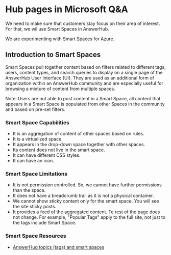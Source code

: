 # Hub pages in Microsoft Q&A

We need to make sure that customers stay focus on their area of interest. For that, we wil use Smart Spaces in AnswerHub.

We are experimenting with Smart Spaces for Azure.

## Introduction to Smart Spaces

Smart Spaces pull together content based on filters related to different tags, users, content types, and search queries to display on a single page of the AnswerHub User Interface (UI). They are used as an additional form of organization within an AnswerHub community and are especially useful for browsing a mixture of content from multiple spaces.

Note: Users are not able to post content in a Smart Space, all content that appears in a Smart Space is populated from other Spaces in the community and based on pre-set filters.

### Smart Space Capabilities

- It is an aggregation of content of other spaces based on rules.
- It is a virtualized space.
- It appears in the drop-down space together with other spaces.
- Its content does not live in the smart space.
- It can have different CSS styles.
- It can have an icon.

### Smart Space Limitations

- It is not permission controlled. So, we cannot have further permissions than the space.
- It does not have a breadcrumb trail as it is not a physical container.
- We cannot show sticky content only for the smart space. You will see the site sticky posts.
- It provides a feed of the aggregated content. Te rest of the page does not change. For example, "Popular Tags" apply to the full site, not just to the tags include Smart Space.

### Smart Space Resources

- [AnswerHug topics (tags) and smart spaces](https://developer.devada.com/docs/topics)

